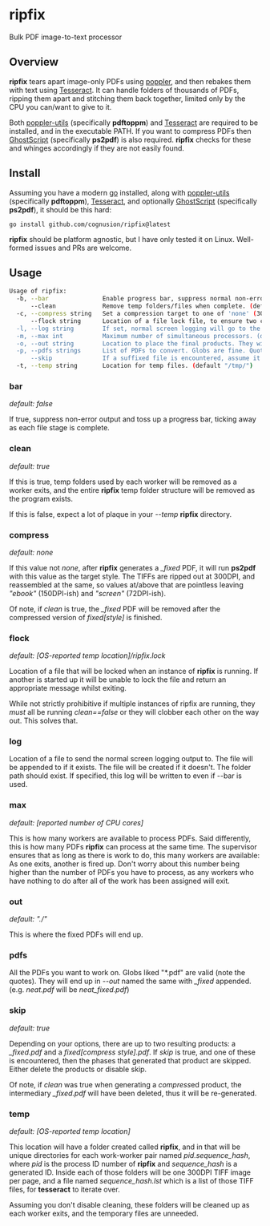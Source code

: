 # ripfix
Bulk PDF image-to-text processor

## Overview

**ripfix** tears apart image-only PDFs using [poppler](https://poppler.freedesktop.org/), and then rebakes them with text using [Tesseract](https://github.com/tesseract-ocr/tesseract). It can handle folders of thousands of PDFs, ripping them apart and stitching them back together, limited only by the CPU you can/want to give to it.

Both [poppler-utils](https://poppler.freedesktop.org/) (specifically **pdftoppm**) and [Tesseract](https://github.com/tesseract-ocr/tesseract) are required to be installed, and in the executable PATH. If you want to compress PDFs then [GhostScript](https://www.ghostscript.com/releases/gsdnld.html) (specifically **ps2pdf**) is also required. **ripfix** checks for these and whinges accordingly if they are not easily found.

## Install

Assuming you have a modern [go](https://go.dev/) installed, along with [poppler-utils](https://poppler.freedesktop.org/) (specifically **pdftoppm**), [Tesseract](https://github.com/tesseract-ocr/tesseract), and optionally [GhostScript](https://www.ghostscript.com/releases/gsdnld.html) (specifically **ps2pdf**), it should be this hard:

```
go install github.com/cognusion/ripfix@latest
```

**ripfix** should be platform agnostic, but I have only tested it on Linux. Well-formed issues and PRs are welcome.

## Usage

```bash
Usage of ripfix:
  -b, --bar               Enable progress bar, suppress normal non-error screen logging.
      --clean             Remove temp folders/files when complete. (default true)
  -c, --compress string   Set a compression target to one of 'none' (300DPI), 'ebook' (150DPI), or 'screen' (72DPI). (default "none")
      --flock string      Location of a file lock file, to ensure two copies of ripfix aren't running at the same time. (default "/tmp/ripfix.lock")
  -l, --log string        If set, normal screen logging will go to the file instead, including when used with --bar.
  -m, --max int           Maximum number of simultaneous processors. (default 12)
  -o, --out string        Location to place the final products. They will have the same file name as the source. (default "./")
  -p, --pdfs strings      List of PDFs to convert. Globs are fine. Quotes are encouraged.
      --skip              If a suffixed file is encountered, assume it is correct and don't do that part of the process again. (default true)
  -t, --temp string       Location for temp files. (default "/tmp/")
```
### bar

*default: false*

If true, suppress non-error output and toss up a progress bar, ticking away as each file stage is complete.

### clean

*default: true*

If this is true, temp folders used by each worker will be removed as a worker exits, and the entire **ripfix** temp folder structure will be removed as the program exists.

If this is false, expect a lot of plaque in your *--temp* **ripfix** directory.

### compress

*default: none*

If this value not *none*, after **ripfix** generates a *_fixed* PDF, it will run **ps2pdf** with this value as the target style. The TIFFs are ripped out at 300DPI, and reassembled at the same, so values at/above that are pointless leaving *"ebook"* (150DPI-ish) and *"screen"* (72DPI-ish).

Of note, if *clean* is true, the *_fixed* PDF will be removed after the compressed version of *_fixed_[style]* is finished.

### flock

*default: [OS-reported temp location]/ripfix.lock*

Location of a file that will be locked when an instance of **ripfix** is running. If another is started up it will be unable to lock the file and return an appropriate message whilst exiting.

While not strictly prohibitive if multiple instances of ripfix are running, they *must* all be running *clean==false* or they will clobber each other on the way out. This solves that.

### log

Location of a file to send the normal screen logging output to. The file will be appended to if it exists. The file will be created if it doesn't. The folder path should exist. If specified, this log will be written to even if --bar is used.

### max

*default: [reported number of CPU cores]*

This is how many workers are available to process PDFs. Said differently, this is how many PDFs **ripfix** can process at the same time. The supervisor ensures that as long as there is work to do, this many workers are available: As one exits, another is fired up. Don't worry about this number being higher than the number of PDFs you have to process, as any workers who have nothing to do after all of the work has been assigned will exit.

### out

*default: "./"*

This is where the fixed PDFs will end up.

### pdfs

All the PDFs you want to work on. Globs liked "*.pdf" are valid (note the quotes). They will end up in *--out* named the same with *_fixed* appended. (e.g. *neat.pdf* will be *neat_fixed.pdf*)

### skip

*default: true*

Depending on your options, there are up to two resulting products: a *_fixed.pdf* and a *_fixed_[compress style].pdf*. If *skip* is true, and one of these is encountered, then the phases that generated that product are skipped. Either delete the products or disable skip.

Of note, if *clean* was true when generating a *compress*ed product, the intermediary *_fixed.pdf* will have been deleted, thus it will be re-generated.

### temp

*default: [OS-reported temp location]*

This location will have a folder created called **ripfix**, and in that will be unique directories for each work-worker pair named *pid.sequence_hash*, where *pid* is the process ID number of **ripfix** and *sequence_hash* is a generated ID. Inside each of those folders will be one 300DPI TIFF image per page, and a file named *sequence_hash.lst* which is a list of those TIFF files, for **tesseract** to iterate over.

Assuming you don't disable cleaning, these folders will be cleaned up as each worker exits, and the temporary files are unneeded.
